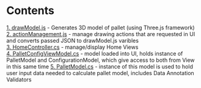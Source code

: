 # Contents

[1. drawModel.js](https://github.com/arekp09/Pallet-Configurator/wiki/1.-drawModel.js) - Generates 3D model of pallet (using Three.js framework)  
[2. actionManagement.js](https://github.com/arekp09/Pallet-Configurator/wiki/2.-actionManagement.js) - manage drawing actions that are requested in UI and converts passed JSON to drawModel.js varibles  
[3. HomeController.cs](https://github.com/arekp09/Pallet-Configurator/wiki/3.-HomeController.cs) - manage/display Home Views  
[4. PalletConfigViewModel.cs](https://github.com/arekp09/Pallet-Configurator/wiki/4.-PalletConfigViewModel.cs) - model loaded into UI, holds instance of PalletModel and ConfigurationModel, which give access to both from View in this same time
[5. PalletModel.cs](https://github.com/arekp09/Pallet-Configurator/wiki/5.-PalletModel.cs) - instance of this model is used to hold user input data needed to calculate pallet model, includes Data Annotation Validators